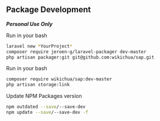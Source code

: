## Package Development

***Personal Use Only***

Run in your bash

```bash
laravel new *YourProject*
composer require jeroen-g/laravel-packager dev-master
php artisan packager:git git@github.com:wikichua/sap.git
```

Run in your bash

```bash
composer require wikichua/sap:dev-master
php artisan storage:link
```

Update NPM Packages version

```bash
npm outdated --save/--save-dev
npm update --save/--save-dev -f
```
